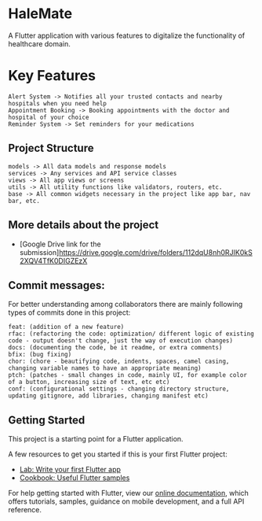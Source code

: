 # HaleMate

A Flutter application with various features to digitalize the functionality of healthcare domain.

# Key Features

    Alert System -> Notifies all your trusted contacts and nearby hospitals when you need help
    Appointment Booking -> Booking appointments with the doctor and hospital of your choice
    Reminder System -> Set reminders for your medications
    
## Project Structure

    models -> All data models and response models
    services -> Any services and API service classes
    views -> All app views or screens
    utils -> All utility functions like validators, routers, etc.
    base -> All common widgets necessary in the project like app bar, nav bar, etc.     
    
## More details about the project
   - [Google Drive link for the submission]https://drive.google.com/drive/folders/112dqU8nh0RJIK0kS2XQV4TfK0DIGZEzX
    

## Commit messages:

For better understanding among collaborators there are mainly following types of commits done in this project:

    feat: (addition of a new feature)
    rfac: (refactoring the code: optimization/ different logic of existing code - output doesn't change, just the way of execution changes)
    docs: (documenting the code, be it readme, or extra comments)
    bfix: (bug fixing)
    chor: (chore - beautifying code, indents, spaces, camel casing, changing variable names to have an appropriate meaning)
    ptch: (patches - small changes in code, mainly UI, for example color of a button, increasing size of text, etc etc)
    conf: (configurational settings - changing directory structure, updating gitignore, add libraries, changing manifest etc)
    
## Getting Started

This project is a starting point for a Flutter application.

A few resources to get you started if this is your first Flutter project:

- [Lab: Write your first Flutter app](https://flutter.dev/docs/get-started/codelab)
- [Cookbook: Useful Flutter samples](https://flutter.dev/docs/cookbook)

For help getting started with Flutter, view our
[online documentation](https://flutter.dev/docs), which offers tutorials,
samples, guidance on mobile development, and a full API reference.


